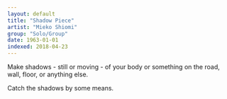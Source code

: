 ```yaml
---
layout: default
title: "Shadow Piece"
artist: "Mieko Shiomi"
group: "Solo/Group"
date: 1963-01-01
indexed: 2018-04-23
---
```

Make shadows - still or moving - of your body or something on the road, wall, floor, or anything else.

Catch the shadows by some means.

